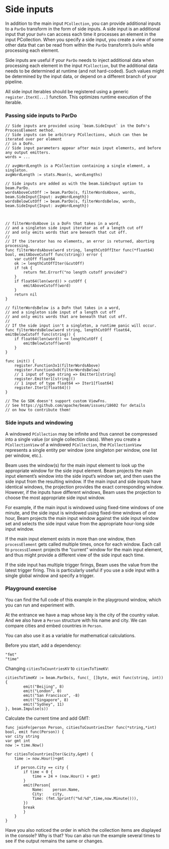 <!--
Licensed under the Apache License, Version 2.0 (the "License");
you may not use this file except in compliance with the License.
You may obtain a copy of the License at
http://www.apache.org/licenses/LICENSE-2.0
Unless required by applicable law or agreed to in writing, software
distributed under the License is distributed on an "AS IS" BASIS,
WITHOUT WARRANTIES OR CONDITIONS OF ANY KIND, either express or implied.
See the License for the specific language governing permissions and
limitations under the License.
-->
# Side inputs

In addition to the main input `PCollection`, you can provide additional inputs to a `ParDo` transform in the form of side inputs. A side input is an additional input that your `DoFn` can access each time it processes an element in the input PCollection. When you specify a side input, you create a view of some other data that can be read from within the `ParDo` transform’s `DoFn` while processing each element.

Side inputs are useful if your `ParDo` needs to inject additional data when processing each element in the input `PCollection`, but the additional data needs to be determined at runtime (and not hard-coded). Such values might be determined by the input data, or depend on a different branch of your pipeline.

All side input iterables should be registered using a generic `register.IterX[...]` function. This optimizes runtime execution of the iterable.

### Passing side inputs to ParDo

```
// Side inputs are provided using `beam.SideInput` in the DoFn's ProcessElement method.
// Side inputs can be arbitrary PCollections, which can then be iterated over per element
// in a DoFn.
// Side input parameters appear after main input elements, and before any output emitters.
words = ...

// avgWordLength is a PCollection containing a single element, a singleton.
avgWordLength := stats.Mean(s, wordLengths)

// Side inputs are added as with the beam.SideInput option to beam.ParDo.
wordsAboveCutOff := beam.ParDo(s, filterWordsAbove, words, beam.SideInput{Input: avgWordLength})
wordsBelowCutOff := beam.ParDo(s, filterWordsBelow, words, beam.SideInput{Input: avgWordLength})



// filterWordsAbove is a DoFn that takes in a word,
// and a singleton side input iterator as of a length cut off
// and only emits words that are beneath that cut off.
//
// If the iterator has no elements, an error is returned, aborting processing.
func filterWordsAbove(word string, lengthCutOffIter func(*float64) bool, emitAboveCutoff func(string)) error {
	var cutOff float64
	ok := lengthCutOffIter(&cutOff)
	if !ok {
		return fmt.Errorf("no length cutoff provided")
	}
	if float64(len(word)) > cutOff {
		emitAboveCutoff(word)
	}
	return nil
}

// filterWordsBelow is a DoFn that takes in a word,
// and a singleton side input of a length cut off
// and only emits words that are beneath that cut off.
//
// If the side input isn't a singleton, a runtime panic will occur.
func filterWordsBelow(word string, lengthCutOff float64, emitBelowCutoff func(string)) {
	if float64(len(word)) <= lengthCutOff {
		emitBelowCutoff(word)
	}
}

func init() {
	register.Function3x1(filterWordsAbove)
	register.Function3x0(filterWordsBelow)
	// 1 input of type string => Emitter1[string]
	register.Emitter1[string]()
	// 1 input of type float64 => Iter1[float64]
	register.Iter1[float64]()
}

// The Go SDK doesn't support custom ViewFns.
// See https://github.com/apache/beam/issues/18602 for details
// on how to contribute them!
```

### Side inputs and windowing

A windowed `PCollection` may be infinite and thus cannot be compressed into a single value (or single collection class). When you create a `PCollectionView` of a windowed `PCollection`, the `PCollectionView` represents a single entity per window (one singleton per window, one list per window, etc.).

Beam uses the window(s) for the main input element to look up the appropriate window for the side input element. Beam projects the main input element’s window into the side input’s window set, and then uses the side input from the resulting window. If the main input and side inputs have identical windows, the projection provides the exact corresponding window. However, if the inputs have different windows, Beam uses the projection to choose the most appropriate side input window.

For example, if the main input is windowed using fixed-time windows of one minute, and the side input is windowed using fixed-time windows of one hour, Beam projects the main input window against the side input window set and selects the side input value from the appropriate hour-long side input window.

If the main input element exists in more than one window, then `processElement` gets called multiple times, once for each window. Each call to `processElement` projects the “current” window for the main input element, and thus might provide a different view of the side input each time.

If the side input has multiple trigger firings, Beam uses the value from the latest trigger firing. This is particularly useful if you use a side input with a single global window and specify a trigger.

### Playground exercise

You can find the full code of this example in the playground window, which you can run and experiment with.

At the entrance we have a map whose key is the city of the country value. And we also have a `Person` structure with his name and city. We can compare cities and embed countries in `Person`.

You can also use it as a variable for mathematical calculations.

Before you start, add a dependency:
```
"fmt"
"time"
```

Changing `citiesToCountriesKV` to `citiesToTimeKV`:
```
citiesToTimeKV := beam.ParDo(s, func(_ []byte, emit func(string, int)){
		emit("Beijing", 8)
		emit("London", 0)
		emit("San Francisco", -8)
		emit("Singapore", 8)
		emit("Sydney", 11)
}, beam.Impulse(s))
```

Calculate the current time and add GMT:
```
func joinFn(person Person, citiesToCountriesIter func(*string,*int) bool, emit func(Person)) {
var city string
var gmt int
now := time.Now()

for citiesToCountriesIter(&city,&gmt) {
    time := now.Hour()+gmt

	if person.City == city {
        if time < 0 {
            time = 24 + (now.Hour() + gmt) 
        }
		emit(Person{
		    Name:    person.Name,
			City:    city,
            Time: (fmt.Sprintf("%d:%d",time,now.Minute())),
		})
		break
		}
	}
}
```

Have you also noticed the order in which the collection items are displayed in the console? Why is that? You can also run the example several times to see if the output remains the same or changes.